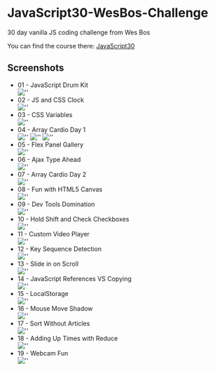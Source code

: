 # JavaScript30-WesBos-Challenge
30 day vanilla JS coding challenge from Wes Bos

You can find the course there: [JavaScript30](https://javascript30.com)

## Screenshots
* 01 - JavaScript Drum Kit<br>
![''](./screenshots/01.png)
* 02 - JS and CSS Clock<br>
![''](./screenshots/02.png)
* 03 - CSS Variables<br>
![''](./screenshots/03.png)
* 04 - Array Cardio Day 1<br>
![''](./screenshots/04-1.png)
![''](./screenshots/04-2.png)
![''](./screenshots/04-3.png)
* 05 - Flex Panel Gallery<br>
![''](./screenshots/05.png)
* 06 - Ajax Type Ahead<br>
![''](./screenshots/06.png)
* 07 - Array Cardio Day 2<br>
![''](./screenshots/07.png)
* 08 - Fun with HTML5 Canvas<br>
![''](./screenshots/08-update.png)
* 09 - Dev Tools Domination<br>
![''](./screenshots/09.png)
* 10 - Hold Shift and Check Checkboxes<br>
![''](./screenshots/10.png)
* 11 - Custom Video Player<br>
![''](./screenshots/11.png)
* 12 - Key Sequence Detection<br>
![''](./screenshots/12.png)
* 13 - Slide in on Scroll<br>
![''](./screenshots/13.png)
* 14 - JavaScript References VS Copying<br>
![''](./screenshots/14.png)
* 15 - LocalStorage<br>
![''](./screenshots/15.png)
* 16 - Mouse Move Shadow<br>
![''](./screenshots/16.png)
* 17 - Sort Without Articles<br>
![''](./screenshots/17.png)
* 18 - Adding Up Times with Reduce<br>
![''](./screenshots/18.png)
* 19 - Webcam Fun<br>
![''](./screenshots/19.png)
